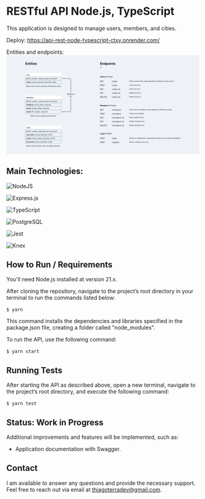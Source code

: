 # RESTful API Node.js, TypeScript

This application is designed to manage users, members, and cities.


Deploy: https://api-rest-node-typescript-ctxy.onrender.com/

Entities and endpoints: 
![Entities and endpoints](./assets/entities-endpoints-restful-typescript.png)


## Main Technologies:

![NodeJS](https://img.shields.io/badge/node.js-6DA55F?style=for-the-badge&logo=node.js&logoColor=white)

![Express.js](https://img.shields.io/badge/express.js-%23404d59.svg?style=for-the-badge&logo=express&logoColor=%2361DAFB)

![TypeScript](https://img.shields.io/badge/TypeScript-007ACC?style=for-the-badge&logo=typescript&logoColor=white)

![PostgreSQL](https://img.shields.io/badge/postgresql-4169e1?style=for-the-badge&logo=postgresql&logoColor=white)

![Jest](https://img.shields.io/badge/-jest-%23C21325?style=for-the-badge&logo=jest&logoColor=white)

![Knex](https://img.shields.io/badge/Knex.js-D26B38.svg?style=for-the-badge&logo=knexdotjs&logoColor=white)


## How to Run / Requirements

You'll need Node.js installed at version 21.x.

After cloning the repository, navigate to the project’s root directory in your terminal to run the commands listed below:

```
$ yarn

```
This command installs the dependencies and libraries specified in the package.json file, creating a folder called "node_modules".


To run the API, use the following command:

```
$ yarn start

```


## Running Tests

After starting the API as described above, open a new terminal, navigate to the project’s root directory, and execute the following command:

```
$ yarn test

```


## Status: Work in Progress

Additional improvements and features will be implemented, such as:

- Application documentation with Swagger.


## Contact

I am available to answer any questions and provide the necessary support. Feel free to reach out via email at thiagoterradev@gmail.com.
